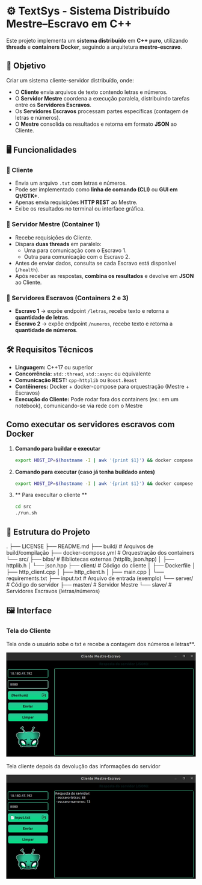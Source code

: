 # ⚙️ TextSys - Sistema Distribuído Mestre–Escravo em C++

Este projeto implementa um **sistema distribuído** em **C++ puro**, utilizando **threads** e **containers Docker**, seguindo a arquitetura **mestre–escravo**.  


## 🎯 Objetivo

Criar um sistema cliente-servidor distribuído, onde:  
- O **Cliente** envia arquivos de texto contendo letras e números.  
- O **Servidor Mestre** coordena a execução paralela, distribuindo tarefas entre os **Servidores Escravos**.  
- Os **Servidores Escravos** processam partes específicas (contagem de letras e números).  
- O **Mestre** consolida os resultados e retorna em formato **JSON** ao Cliente.  

## 🖥️ Funcionalidades

### 🔹 Cliente
- Envia um arquivo `.txt` com letras e números.  
- Pode ser implementado como **linha de comando (CLI)** ou **GUI em Qt/GTK+**.  
- Apenas envia requisições **HTTP REST** ao Mestre.  
- Exibe os resultados no terminal ou interface gráfica.  

### 🔹 Servidor Mestre (Container 1)
- Recebe requisições do Cliente.  
- Dispara **duas threads** em paralelo:
  - Uma para comunicação com o Escravo 1.  
  - Outra para comunicação com o Escravo 2.  
- Antes de enviar dados, consulta se cada Escravo está disponível (`/health`).  
- Após receber as respostas, **combina os resultados** e devolve em **JSON** ao Cliente.  

### 🔹 Servidores Escravos (Containers 2 e 3)
- **Escravo 1** → expõe endpoint `/letras`, recebe texto e retorna a **quantidade de letras**.  
- **Escravo 2** → expõe endpoint `/numeros`, recebe texto e retorna a **quantidade de números**.  


## 🛠️ Requisitos Técnicos

- **Linguagem:** C++17 ou superior  
- **Concorrência:** `std::thread`, `std::async` ou equivalente  
- **Comunicação REST:** `cpp-httplib` ou `Boost.Beast`  
- **Contêineres:** Docker + docker-compose para orquestração (Mestre + Escravos)  
- **Execução do Cliente:** Pode rodar fora dos containers (ex.: em um notebook), comunicando-se via rede com o Mestre  

## Como executar os servidores escravos com Docker

1. **Comando para buildar e executar**
     ```bash
     export HOST_IP=$(hostname -I | awk '{print $1}') && docker compose up --build
      ```
2. **Comando para executar (caso já tenha buildado antes)**
   ```bash
   export HOST_IP=$(hostname -I | awk '{print $1}') && docker compose up
   ```
3. ** Para execultar o cliente **
   ```bash
   cd src 
   ./run.sh
   ```
## 📂 Estrutura do Projeto
.
├── LICENSE
├── README.md
├── build/                     # Arquivos de build/compilação
├── docker-compose.yml          # Orquestração dos containers
└── src/
    ├── bibs/                   # Bibliotecas externas (httplib, json.hpp)
    │   ├── httplib.h
    │   └── json.hpp
    ├── client/                 # Código do cliente
    │   ├── Dockerfile
    │   ├── http_client.cpp
    │   ├── http_client.h
    │   ├── main.cpp
    │   └── requirements.txt
    ├── input.txt               # Arquivo de entrada (exemplo)
    └── server/                 # Código do servidor
        ├── master/             # Servidor Mestre
        └── slave/              # Servidores Escravos (letras/números)

## 🖼️ Interface

###  Tela do Cliente
Tela onde o usuário sobe o txt e recebe a contagem dos números e letras**.  

![Tela Cliente](src/Cliente.jpg)

Tela cliente depois da devolução das informações do servidor 

![Tela Cliente2](src/cliente2.jpg)



